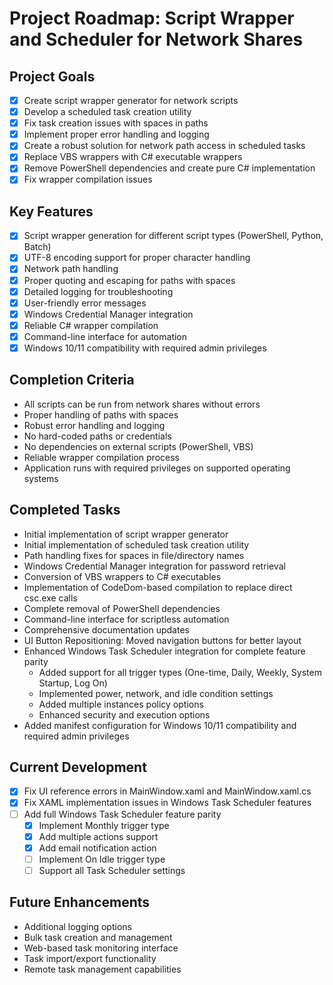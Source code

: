 # Project Roadmap: Script Wrapper and Scheduler for Network Shares

## Project Goals
- [x] Create script wrapper generator for network scripts
- [x] Develop a scheduled task creation utility
- [x] Fix task creation issues with spaces in paths
- [x] Implement proper error handling and logging
- [x] Create a robust solution for network path access in scheduled tasks
- [x] Replace VBS wrappers with C# executable wrappers
- [x] Remove PowerShell dependencies and create pure C# implementation
- [x] Fix wrapper compilation issues

## Key Features
- [x] Script wrapper generation for different script types (PowerShell, Python, Batch)
- [x] UTF-8 encoding support for proper character handling
- [x] Network path handling 
- [x] Proper quoting and escaping for paths with spaces
- [x] Detailed logging for troubleshooting
- [x] User-friendly error messages
- [x] Windows Credential Manager integration
- [x] Reliable C# wrapper compilation
- [x] Command-line interface for automation
- [x] Windows 10/11 compatibility with required admin privileges

## Completion Criteria
- All scripts can be run from network shares without errors
- Proper handling of paths with spaces
- Robust error handling and logging
- No hard-coded paths or credentials
- No dependencies on external scripts (PowerShell, VBS)
- Reliable wrapper compilation process
- Application runs with required privileges on supported operating systems

## Completed Tasks
- Initial implementation of script wrapper generator
- Initial implementation of scheduled task creation utility
- Path handling fixes for spaces in file/directory names
- Windows Credential Manager integration for password retrieval
- Conversion of VBS wrappers to C# executables
- Implementation of CodeDom-based compilation to replace direct csc.exe calls
- Complete removal of PowerShell dependencies
- Command-line interface for scriptless automation
- Comprehensive documentation updates
- UI Button Repositioning: Moved navigation buttons for better layout
- Enhanced Windows Task Scheduler integration for complete feature parity
  - Added support for all trigger types (One-time, Daily, Weekly, System Startup, Log On)
  - Implemented power, network, and idle condition settings
  - Added multiple instances policy options
  - Enhanced security and execution options
- Added manifest configuration for Windows 10/11 compatibility and required admin privileges

## Current Development
- [x] Fix UI reference errors in MainWindow.xaml and MainWindow.xaml.cs
- [x] Fix XAML implementation issues in Windows Task Scheduler features
- [ ] Add full Windows Task Scheduler feature parity
  - [x] Implement Monthly trigger type
  - [x] Add multiple actions support
  - [x] Add email notification action
  - [ ] Implement On Idle trigger type
  - [ ] Support all Task Scheduler settings

## Future Enhancements
- Additional logging options
- Bulk task creation and management
- Web-based task monitoring interface
- Task import/export functionality
- Remote task management capabilities